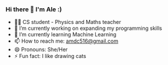### Hi there 👋 I'm Ale :)

- 👩‍🏫 CS student - Physics and Maths teacher
- 🔭 I’m currently working on expanding my programming skills
- 🌱 I’m currently learning Machine Learning
- 📫 How to reach me: amdc516@gmail.com
- 😄 Pronouns: She/Her
- ⚡ Fun fact: I like drawing cats

